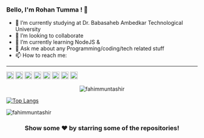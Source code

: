 ### Bello, I'm Rohan Tumma ! 👋


- 🔭 I’m currently studying at Dr. Babasaheb Ambedkar Technological University
- 👯 I’m looking to collaborate 
- 🌱 I’m currently learning NodeJS & 
- 💬 Ask me about any Programming/coding/tech related stuff
- 📫 How to reach me: <p align="center">
  
</p>
<hr>
<p align="left"><img src="https://devicons.github.io/devicon/devicon.git/icons/bootstrap/bootstrap-plain.svg" alt="bootstrap" width="20" height="20"/> <img src="https://devicons.github.io/devicon/devicon.git/icons/c/c-original.svg" alt="c" width="20" height="20"/> <img src="https://devicons.github.io/devicon/devicon.git/icons/cplusplus/cplusplus-original.svg" alt="cplusplus" width="20" height="20"/> <img src="https://devicons.github.io/devicon/devicon.git/icons/css3/css3-original-wordmark.svg" alt="css3" width="20" height="20"/> <img src="https://devicons.github.io/devicon/devicon.git/icons/html5/html5-original-wordmark.svg" alt="html5" width="20" height="20"/> <img src="https://devicons.github.io/devicon/devicon.git/icons/javascript/javascript-original.svg" alt="javascript" width="20" height="20"/> <img src="https://devicons.github.io/devicon/devicon.git/icons/linux/linux-original.svg" alt="linux" width="20" height="20"/> <img src="https://cdn.jsdelivr.net/npm/simple-icons@3.1.0/icons/flutter.svg" alt="flutter" width="20" height="20"/></p><p align="center"> <img src="https://github-readme-stats.vercel.app/api?username=fahimmuntashir&show_icons=true" alt="fahimmuntashir" /> </p>

[![Top Langs](https://github-readme-stats.vercel.app/api/top-langs/?username=FahimMuntashir)](https://github.com/FahimMuntashir/github-readme-stats)<p align="left"> <img src="https://komarev.com/ghpvc/?username=fahimmuntashir" alt="fahimmuntashir" /> </p>




<h3 style="text-align:center;">Show some ♥ by starring some of the repositories! </h3>
